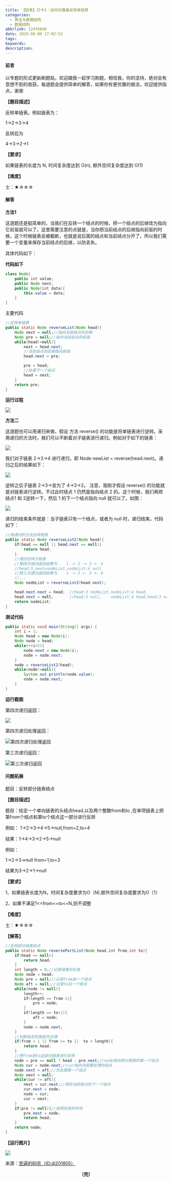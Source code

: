 ```yaml
---
title: 【链表】打卡2：如何优雅着反转单链表
categories:
  - 算法与数据结构
  - 数据结构
abbrlink: 124f68d0
date: 2019-06-06 17:02:52
tags:
keywords:
description:
---
```


#### 前言

以专题的形式更新刷题贴，欢迎跟我一起学习刷题，相信我，你的坚持，绝对会有意想不到的收获。每道题会提供简单的解答，如果你有更优雅的做法，欢迎提供指点，谢谢

<!--more-->

**【题目描述】**

反转单链表。例如链表为：

1->2->3->4

反转后为

4->3->2->1

**【要求】**

如果链表的长度为 N, 时间复杂度达到 O(n), 额外空间复杂度达到 O(1)

**【难度】**

士：★☆☆☆

#### 解答

**方法1**

这道题还是挺简单的，当我们在反转一个结点的时候，把一个结点的后继改为指向它前驱就可以了。这里需要注意的点就是，当你把当前结点的后继指向前驱的时候，这个时候链表会被截断，也就是说后面的结点和当前结点分开了，所以我们需要一个变量来保存当前结点的后继，以防丢失。

具体代码如下：

**代码如下**

```java
class Node{
	public int value;
	public Node next;
	public Node(int data){
		this.value = data;
	}
}
```

主要代码

```java
//反转单链表
public static Node reverseList(Node head){
    Node next = null;//指向当前结点的后继
    Node pre = null;//指向当前结点的前驱
    while(head!=null){
        next = head.next;
        //当前结点的后继指向前驱
        head.next = pre;

        pre = head;
        //处理下一个结点
        head = next;
    }
    return pre;
}
```

**运行过程**

![](http://ww1.sinaimg.cn/large/75a4a8eegy1g446rktdxbj20pq0anq33.jpg)

**方法二**

这道题也可以用递归来做，假设 方法 reverse() 的功能是将单链表进行逆转。采用递归的方法时，我们可以不断着对子链表进行递归。例如对于如下的链表：

![](http://ww1.sinaimg.cn/large/75a4a8eegy1g3zur166wsj20mv06874t.jpg)

我们对子链表 2->3->4 进行递归，即
Node newList = reverse(head.next)。递归之后的结果如下：

![](http://ww1.sinaimg.cn/large/75a4a8eegy1g3zurhdmogj20kp094dgk.jpg)

逆转之后子链表 2->3->变为了 4->3->2。
注意，我刚才假设 reverse() 的功能就是对链表进行逆转。不过此时结点 1 仍然是指向结点 2 的。这个时候，我们再把结点1 和 2逆转一下，然后 1 的下一个结点指向 null 就可以了。如图：

![](http://ww1.sinaimg.cn/large/75a4a8eegy1g3zurtqo6vj20oe08974y.jpg)

递归的结束条件就是：当子链表只有一个结点，或者为 null 时，递归结束。代码如下：

```java
//用递归的方法反转链表
public static Node reverseList2(Node head){
    if(head == null || head.next == null){
        return head;
    }
    //递归反转子链表
    //第四次递归返回结果为    1 -> 2 -> 3 <- 4  
    //head:3,next=nodeList,nodeList:4 null
    //第三次递归返回结果为    1 -> 2 <- 3 <- 4  
    //...
    Node nodeList = reverseList2(head.next);

    head.next.next = head;	//head:3 nodeList,nodeList:4 head,
    head.next = null; 		//head:3 null,    nodeList:4 head,head:3 null
    return nodeList;
}
```

**测试代码**

~~~java
public static void main(String[] args) {
    int i = 1;
    Node head = new Node(i);		
    Node node = head;
    while(++i<5){
        node.next = new Node(i);
        node = node.next;
    }
    node = reverseList2(head);
    while(node!=null){
        System.out.println(node.value);
        node = node.next;
    }
}
~~~

**运行截图**

第四次递归返回：

![](http://ww1.sinaimg.cn/large/75a4a8eegy1g3rjdzxel2j20f807f3yk.jpg)

第四次递归处理返回：

![第四次递归处理返回](http://ww1.sinaimg.cn/large/75a4a8eegy1g3rjdzwjyoj20ia079wek.jpg)

第三次递归返回：

![第三次递归返回](http://ww1.sinaimg.cn/large/75a4a8eegy1g3rjdzw9imj20ev07vgll.jpg)

#### 问题拓展

题目：反转部分链表结点

**【题目描述】**

题目：给定一个单向链表的头结点head,以及两个整数from和to ,在单项链表上把第from个结点和第to个结点这一部分进行反转

例如：
 1->2->3->4->5->null,from=2,to=4

结果：1->4->3->2->5->null

例如：

1->2->3->null from=1,to=3

结果为3->2->1->null

**【要求】**

1、如果链表长度为N，时间复杂度要求为O（N),额外空间复杂度要求为O（1）

2、如果不满足1<=from<=to<=N,则不调整

**【难度】**

士：★☆☆☆

**【解答】**

~~~java
//反转部分链表结点
public static Node reversePartList(Node head,int from,int to){
    if(head == null){
        return head;
    }
    int length = 0;//记录链表的长度
    Node node = head;
    Node pre = null;//记录from前一个结点
    Node aft = null;//记录to后一个结点
    while(node != null){
        length++;
        if(length == from-1){
            pre = node;
        }
        if(length == to+1){
            aft = node;
        }
        node = node.next;
    }
    //判断给定的值是否合理
    if(from < 1 || from >= to ||  to > length){
        return head;
    }
    //把from到to这部分链表进行反转
    node = pre == null ? head : pre.next;//node指向部分链表的第一个结点
    Node cur = node.next;//cur指向当前要处理的结点
    node.next = aft;//先处理第一个结点
    Node next = null;
    while(cur != aft){
        next = cur.next;//保存当前结点的下一个结点
        cur.next = node;
        node = cur;
        cur = next;
    }
    if(pre != null){//说明反转的中间
        pre.next = node;
        return head;
    }
    return node;
}
~~~

**【运行图片】**

![](http://ww1.sinaimg.cn/large/75a4a8eegy1g3tp3vmdthj20n808dwel.jpg)

来源：[苦逼的码农（ID:di201805）](https://mp.weixin.qq.com/s?__biz=Mzg2NzA4MTkxNQ==&mid=2247485176&idx=2&sn=c2e38deadcdfa5bef677f47d0ef3d908&chksm=ce404d2cf937c43a7883319f5af8f6f60a43516ce011fb8baa0962be776d94468c023d3f57f9&scene=21#wechat_redirect)

<center style="font-weight:bold">（完）</center>